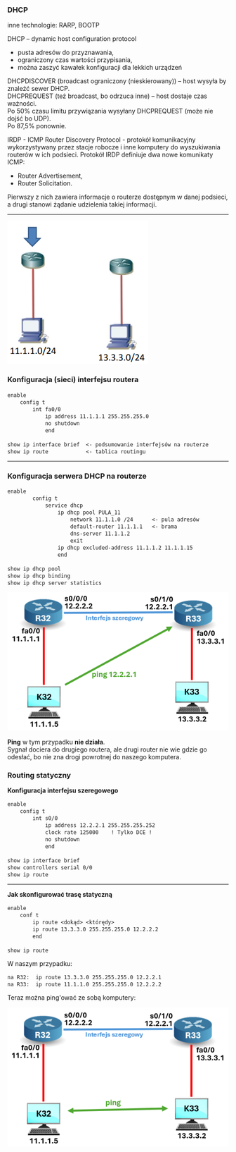 ### DHCP

inne technologie: RARP, BOOTP

DHCP – dynamic host configuration protocol
- pusta adresów do przyznawania,
- ograniczony czas wartości przypisania,
- można zaszyć kawałek konfiguracji dla lekkich urządzeń

DHCPDISCOVER (broadcast ograniczony (nieskierowany)) – host wysyła by znaleźć sewer DHCP.  
DHCPREQUEST (też broadcast, bo odrzuca inne) – host dostaje czas ważności.  
Po 50% czasu limitu przywiązania wysyłany DHCPREQUEST (może nie dojść bo UDP).  
Po 87,5% ponownie.

IRDP - ICMP Router Discovery Protocol - protokół komunikacyjny wykorzystywany przez stacje robocze i inne komputery do wyszukiwania routerów w ich podsieci. Protokół IRDP definiuje dwa nowe komunikaty ICMP:
- Router Advertisement,
- Router Solicitation.

Pierwszy z nich zawiera informacje o routerze dostępnym w danej podsieci, a drugi stanowi żądanie udzielenia takiej informacji. 

---  

![2 zestawy routera z komputerem](image.png)

### Konfiguracja (sieci) interfejsu routera
```
enable
    config t
        int fa0/0
            ip address 11.1.1.1 255.255.255.0
            no shutdown
            end

show ip interface brief  <- podsumowanie interfejsów na routerze
show ip route            <- tablica routingu
```
---
### Konfiguracja serwera DHCP na routerze
```
enable
        config t
            service dhcp
                ip dhcp pool PULA_11
                    network 11.1.1.0 /24      <- pula adresów
                    default-router 11.1.1.1   <- brama
                    dns-server 11.1.1.2       
                    exit
                ip dhcp excluded-address 11.1.1.2 11.1.1.15
                end

show ip dhcp pool
show ip dhcp binding
show ip dhcp server statistics
```

![Połączenie pomiędzy routerami](image-2.png)

**Ping** w tym przypadku **nie działa**.  
Sygnał dociera do drugiego routera, ale drugi router nie wie gdzie go odesłać, bo nie zna drogi powrotnej do naszego komputera.

### Routing statyczny

**Konfiguracja interfejsu szeregowego**
```
enable
    config t
        int s0/0
            ip address 12.2.2.1 255.255.255.252
            clock rate 125000    ! Tylko DCE !
            no shutdown
            end

show ip interface brief
show controllers serial 0/0
show ip route
```

---
**Jak skonfigurować trasę statyczną**
```
enable
    conf t
        ip route <dokąd> <którędy>
        ip route 13.3.3.0 255.255.255.0 12.2.2.2
        end

show ip route
```

W naszym przypadku:
```
na R32:  ip route 13.3.3.0 255.255.255.0 12.2.2.1
na R33:  ip route 11.1.1.0 255.255.255.0 12.2.2.2
```

Teraz można ping'ować ze sobą komputery:

![ping pomiędzy komputerami](image-1.png)